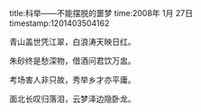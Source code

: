 title:科举——不能摆脱的噩梦
time:2008年 1月 27日
timestamp:1201403504162

<P>青山盖世凭江翠，白浪涛天映日红。</P>
<P>朱砂终是愁深物，借酒问君饮万盅。</P>
<P>考场害人非只故，秀举乡才亦平庸。</P>
<P>面北长叹归落泪，云梦泽边隐卧龙。</P>